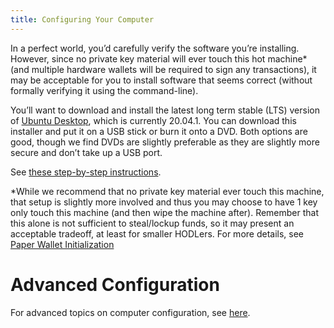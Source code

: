 ```yaml
---
title: Configuring Your Computer
---
```


In a perfect world, you’d carefully verify the software you’re installing.
However, since no private key material will ever touch this hot machine\* (and multiple hardware wallets will be required to sign any transactions), it may be acceptable for you to install software that seems correct (without formally verifying it using the command-line).

You’ll want to download and install the latest long term stable (LTS) version of [Ubuntu Desktop](https://ubuntu.com/download/desktop), which is currently 20.04.1.
You can download this installer and put it on a USB stick or burn it onto a DVD.
Both options are good, though we find DVDs are slightly preferable as they are slightly more secure and don’t take up a USB port.

See [these step-by-step instructions](https://ubuntu.com/tutorials/install-ubuntu-desktop).


\*While we recommend that no private key material ever touch this machine, that setup is slightly more involved and thus you may choose to have 1 key only touch this machine (and then wipe the machine after).
Remember that this alone is not sufficient to steal/lockup funds, so it may present an acceptable tradeoff, at least for smaller HODLers.
For more details, see [Paper Wallet Initialization](/initialize-paper-wallet)


# Advanced Configuration
For advanced topics on computer configuration, see [here](/computer-config-advanced).
